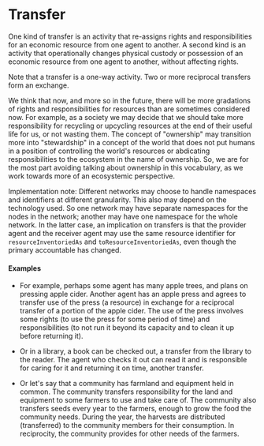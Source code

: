 # Transfer

One kind of transfer is an activity that re-assigns rights and responsibilities for an economic resource from one agent to another.  A second kind is an activity that operationally changes physical custody or possession of an economic resource from one agent to another, without affecting rights.

Note that a transfer is a one-way activity.  Two or more reciprocal transfers form an exchange.

We think that now, and more so in the future, there will be more gradations of rights and responsibilities for resources than are sometimes considered now.  For example, as a society we may decide that we should take more responsibility for recycling or upcycling resources at the end of their useful life for us, or not wasting them.  The concept of "ownership" may transition more into "stewardship" in a concept of the world that does not put humans in a position of controlling the world's resources or abdicating responsibilities to the ecosystem in the name of ownership.  So, we are for the most part avoiding talking about ownership in this vocabulary, as we work towards more of an ecosystemic perspective.

Implementation note: Different networks may choose to handle namespaces and identifiers at different granularity.  This also may depend on the technology used.  So one network may have separate namespaces for the nodes in the network; another may have one namespace for the whole network.  In the latter case, an implication on transfers is that the provider agent and the receiver agent may use the same resource identifier for `resourceInventoriedAs` and `toResourceInventoriedAs`, even though the primary accountable has changed.

#### Examples

* For example, perhaps some agent has many apple trees, and plans on pressing apple cider. Another agent has an apple press and agrees to transfer use of the press (a resource) in exchange for a reciprocal transfer of a portion of the apple cider.  The use of the press involves some rights (to use the press for some period of time) and responsibilities (to not run it beyond its capacity and to clean it up before returning it).

* Or in a library, a book can be checked out, a transfer from the library to the reader.  The agent who checks it out can read it and is responsible for caring for it and returning it on time, another transfer.

* Or let's say that a community has farmland and equipment held in common.  The community transfers responsibility for the land and equipment to some farmers to use and take care of.  The community also transfers seeds every year to the farmers, enough to grow the food the community needs.  During the year, the harvests are distributed (transferred) to the community members for their consumption.  In reciprocity, the community provides for other needs of the farmers.
